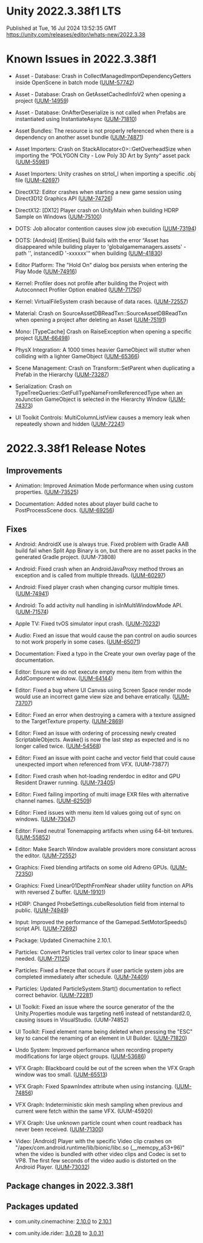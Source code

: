 # Unity 2022.3.38f1 LTS
Published at Tue, 16 Jul 2024 13:52:35 GMT  
https://unity.com/releases/editor/whats-new/2022.3.38

# Known Issues in 2022.3.38f1

- Asset - Database: Crash in CollectManagedImportDependencyGetters inside OpenScene in batch mode
    ([UUM-57742](https://issuetracker.unity3d.com/issues/crash-in-collectmanagedimportdependencygetters-inside-openscene-in-batch-mode))

- Asset - Database: Crash on GetAssetCachedInfoV2 when opening a project
    ([UUM-14959](https://issuetracker.unity3d.com/issues/crash-on-getassetcachedinfov2-when-opening-a-project))

- Asset - Database: OnAfterDeserialize is not called when Prefabs are instantiated using InstantiateAsync
    ([UUM-71810](https://issuetracker.unity3d.com/issues/onafterdeserialize-is-not-called-when-prefabs-are-instantiated-using-instantiateasync))

- Asset Bundles: The resource is not properly referenced when there is a dependency on another asset bundle
    ([UUM-74871](https://issuetracker.unity3d.com/issues/the-resource-is-not-properly-referenced-when-there-is-a-dependency-on-another-asset-bundle))

- Asset Importers: Crash on StackAllocator<0>::GetOverheadSize when importing the “POLYGON City - Low Poly 3D Art by Synty“ asset pack
    ([UUM-55981](https://issuetracker.unity3d.com/issues/crash-on-stackallocator-getoverheadsize-when-importing-the-polygon-city-low-poly-3d-art-by-synty-asset-pack))

- Asset Importers: Unity crashes on strtol_l when importing a specific .obj file
    ([UUM-42697](https://issuetracker.unity3d.com/issues/unity-crashes-on-strtol-l-when-importing-a-specific-obj-file))

- DirectX12: Editor crashes when starting a new game session using Direct3D12 Graphics API
    ([UUM-74726](https://issuetracker.unity3d.com/issues/editor-crashes-when-starting-a-new-game-session-using-direct3d12-graphics-api))

- DirectX12: [DX12] Player crash on UnityMain when building HDRP Sample on Windows
    ([UUM-75100](https://issuetracker.unity3d.com/issues/dx12-player-crash-on-unitymain-when-building-hdrp-sample-on-windows))

- DOTS: Job allocator contention causes slow job execution
    ([UUM-73194](https://issuetracker.unity3d.com/issues/job-allocator-contention-causes-slow-job-execution))

- DOTS: [Android] [Entities] Build fails with the error “Asset has disappeared while building player to 'globalgamemanagers.assets' - path '', instancedID '-xxxxxx'“ when building
    ([UUM-41830](https://issuetracker.unity3d.com/issues/android-entities-build-fails-with-the-error-asset-has-disappeared-while-building-player-to-globalgamemanagers-dot-assets-path-instancedid-xxxxxx-when-building))

- Editor Platform: The "Hold On" dialog box persists when entering the Play Mode
    ([UUM-74916](https://issuetracker.unity3d.com/issues/the-hold-on-dialog-box-persists-when-entering-the-play-mode))

- Kernel: Profiler does not profile after building the Project with Autoconnect Profiler Option enabled
    ([UUM-71750](https://issuetracker.unity3d.com/issues/profiler-does-not-profile-after-building-the-project-with-autoconnect-profiler-option-enabled))

- Kernel: VirtualFileSystem crash because of data races.
    ([UUM-72557](https://issuetracker.unity3d.com/issues/virtualfilesystem-crash-because-of-data-races))

- Material: Crash on SourceAssetDBReadTxn::SourceAssetDBReadTxn when opening a project after deleting an Asset
    ([UUM-75191](https://issuetracker.unity3d.com/issues/crash-on-sourceassetdbreadtxn-sourceassetdbreadtxn-when-opening-a-project-after-deleting-an-asset))

- Mono: [TypeCache] Crash on RaiseException when opening a specific project
    ([UUM-66498](https://issuetracker.unity3d.com/issues/crash-on-raiseexception-when-opening-a-specific-project))

- PhysX Integration: A 1000 times heavier GameObject will stutter when colliding with a lighter GameObject
    ([UUM-65366](https://issuetracker.unity3d.com/issues/a-1000-times-heavier-gameobject-will-stutter-when-colliding-with-a-lighter-gameobject))

- Scene Management: Crash on Transform::SetParent when duplicating a Prefab in the Hierarchy
    ([UUM-73287](https://issuetracker.unity3d.com/issues/crash-on-transform-setparent-when-duplicating-a-prefab-in-the-hierarchy))

- Serialization: Crash on TypeTreeQueries::GetFullTypeNameFromReferencedType when an xoJunction GameObject is selected in the Hierarchy Window
    ([UUM-74373](https://issuetracker.unity3d.com/issues/crash-on-typetreequeries-getfulltypenamefromreferencedtype-when-an-xojunction-gameobject-is-selected-in-the-hierarchy-window))

- UI Toolkit Controls: MultiColumnListView causes a memory leak when repeatedly shown and hidden
    ([UUM-72241](https://issuetracker.unity3d.com/issues/multicolumnlistview-causes-a-memory-leak-when-repeatedly-shown-and-hidden))



# 2022.3.38f1 Release Notes

## Improvements

- Animation: Improved Animation Mode performance when using custom properties.
    ([UUM-73525](https://issuetracker.unity3d.com/issues/the-editor-freezes-when-changes-are-made-in-the-timeline-window-and-a-large-number-of-animation-curve-bindings-and-gameobjects-are-loaded))

- Documentation: Added notes about player build cache to PostProcessScene docs.
    ([UUM-69256](https://issuetracker.unity3d.com/issues/the-postprocesssceneattribute-is-not-called-when-the-project-is-built-more-than-once))



## Fixes

- Android: AndroidX use is always true. Fixed problem with Gradle AAB build fail when Split App Binary is on, but there are no asset packs in the generated Gradle project.
    (UUM-73808)

- Android: Fixed crash when an AndroidJavaProxy method throws an exception and is called from multiple threads.
    ([UUM-60297](https://issuetracker.unity3d.com/issues/android-player-crashes-when-androidjavaproxy-which-throws-an-exception-is-called-from-multiple-threads))

- Android: Fixed player crash when changing cursor multiple times.
    ([UUM-74941](https://issuetracker.unity3d.com/issues/android-the-player-crashes-when-changing-cursor-multiple-times-on-android))

- Android: To add activity null handling in isInMultiWindowMode API.
    ([UUM-71574](https://issuetracker.unity3d.com/issues/android-the-player-crashes-at-isinmultiwindowmode-when-using-lifecycle-methods))

- Apple TV: Fixed tvOS simulator input crash.
    ([UUM-70232](https://issuetracker.unity3d.com/issues/tvos-project-crashes-on-startup-on-apple-tv-simulator-both-x86-64-and-arm64-architectures))

- Audio: Fixed an issue that would cause the pan control on audio sources to not work properly in some cases.
    ([UUM-65071](https://issuetracker.unity3d.com/issues/audiosource-stereo-pan-property-doesnt-fully-mute-the-right-or-left-channel-when-using-a-videoplayer-attached-to-an-audiosource-and-setting-the-option-to-1-or-1))

- Documentation: Fixed a typo in the Create your own overlay page of the documentation.

- Editor: Ensure we do not execute empty menu item from within the AddComponent window.
    ([UUM-64144](https://issuetracker.unity3d.com/issues/executemenuitem-failed-because-there-is-no-menu-named-error-is-thrown-when-clicking-just-below-create-and-add-in-the-add-component-window))

- Editor: Fixed a bug where UI Canvas using Screen Space render mode would use an incorrect game view size and behave erratically.
    ([UUM-73707](https://issuetracker.unity3d.com/issues/erratic-behavior-while-editing-ui-in-prefab-when-canvas-render-mode-is-set-to-screen-space-camera-option))

- Editor: Fixed an error when destroying a camera with a texture assigned to the TargetTexture property.
    ([UUM-2869](https://issuetracker.unity3d.com/issues/android-releasing-render-texture-that-is-set-as-camera-dot-targettexture-error-when-calling-resources-dot-unloadunusedassets))

- Editor: Fixed an issue with ordering of processing newly created ScriptableObjects. Awake\(\) is now the last step as expected and is no longer called twice.
    ([UUM-54568](https://issuetracker.unity3d.com/issues/assetpostprocessor-dot-onpostprocessallassets-is-called-twice-when-creating-an-asset-and-any-changes-to-serialized-fields-performed-in-the-first-call-are-not-saved))

- Editor: Fixed an issue with point cache and vector field that could cause unexpected import when referenced from VFX.
    (UUM-73877)

- Editor: Fixed crash when hot-loading renderdoc in editor and GPU Resident Drawer running.
    ([UUM-73405](https://issuetracker.unity3d.com/issues/crash-when-loading-renderdoc-in-a-specific-scene))

- Editor: Fixed failing importing of multi image EXR files with alternative channel names.
    ([UUM-62509](https://issuetracker.unity3d.com/issues/exr-import-fails-when-using-valid-exr-textures-from-alab-dataset))

- Editor: Fixed issues with menu item Id values going out of sync on windows.
    ([UUM-73047](https://issuetracker.unity3d.com/issues/custom-and-built-in-menu-items-stop-working-when-a-project-has-lots-of-menu-items))

- Editor: Fixed neutral Tonemapping artifacts when using 64-bit textures.
    ([UUM-55852](https://issuetracker.unity3d.com/issues/unlit-shader-graph-displays-incorrect-data-when-in-the-scene-view))

- Editor: Make Search Window available providers more consistant across the editor.
    ([UUM-72552](https://issuetracker.unity3d.com/issues/search-windows-opened-from-the-project-browser-and-windows-menu-act-differently))

- Graphics: Fixed blending artifacts on some old Adreno GPUs.
    ([UUM-72350](https://issuetracker.unity3d.com/issues/vulkan-android-visual-corruption-is-visible-on-some-android-devices-in-the-player-when-depth-of-field-is-enabled-in-global-volume-and-the-vulkan-graphics-api-is-selected))

- Graphics: Fixed Linear01DepthFromNear shader utility function on APIs with reversed Z buffer.
    ([UUM-19101](https://issuetracker.unity3d.com/issues/linear01depth-doesnt-return-different-values-depending-on-unity-reversed-z-when-graphics-api-is-not-openglcore))

- HDRP: Changed ProbeSettings.cubeResolution field from internal to public.
    ([UUM-74949](https://issuetracker.unity3d.com/issues/hdrp-probessettings-dot-cuberesolution-is-internal-and-can-not-be-changed-easilly))

- Input: Improved the performance of the Gamepad.SetMotorSpeeds\(\) script API.
    ([UUM-72692](https://issuetracker.unity3d.com/issues/gamepad-dot-setmotorspeeds-cpu-usage-is-3-times-higher-when-the-controller-is-connected-via-bluetooth))

- Package: Updated Cinemachine 2.10.1.

- Particles: Convert Particles trail vertex color to linear space when needed.
    ([UUM-71125](https://issuetracker.unity3d.com/issues/the-particle-system-trail-module-creates-trails-with-a-lighter-coloring-than-the-particles-when-the-color-space-is-set-to-linear))

- Particles: Fixed a freeze that occurs if user particle system jobs are completed immediately after schedule.
    ([UUM-74409](https://issuetracker.unity3d.com/issues/editor-freezes-when-opening-a-scene-containing-a-timeline))

- Particles: Updated ParticleSystem.Start\(\) documentation to reflect correct behavior.
    ([UUM-72281](https://issuetracker.unity3d.com/issues/the-particle-system-prewarm-flag-is-ignored-when-calling-the-start-function-after-the-stop-function))

- UI Toolkit: Fixed an issue where the source generator of the the Unity.Properties module was targeting net6 instead of netstandard2.0, causing issues in VisualStudio.
    (UUM-74852)

- UI Toolkit: Fixed element name being deleted when pressing the "ESC" key to cancel the renaming of an element in UI Builder.
    ([UUM-71820](https://issuetracker.unity3d.com/issues/element-name-is-deleted-when-pressing-the-esc-key-to-cancel-the-renaming-of-an-element-in-ui-builder))

- Undo System: Improved performance when recording property modifications for large object groups.
    ([UUM-53686](https://issuetracker.unity3d.com/issues/editor-hangs-for-several-seconds-when-changing-static-flags))

- VFX Graph: Blackboard could be out of the screen when the VFX Graph window was too small.
    ([UUM-65513](https://issuetracker.unity3d.com/issues/layout-elements-are-missing-when-the-vfx-graph-window-is-docked-horizontally))

- VFX Graph: Fixed SpawnIndex attribute when using instancing.
    ([UUM-74856](https://issuetracker.unity3d.com/issues/vfx-graph-spawnindex-values-are-wrong-with-instancing-on-and-several-vfx-instances))

- VFX Graph: Indeterministic skin mesh sampling when previous and current were fetch within the same VFX.
    (UUM-45920)

- VFX Graph: Use unknown particle count when count readback has never been received.
    ([UUM-71300](https://issuetracker.unity3d.com/issues/vfx-graph-effect-instance-stops-rendering-when-a-second-instance-of-the-same-effect-starts-2-frames-later))

- Video: \[Android\] Player with the specific Video clip crashes on "/apex/com.android.runtime/lib/bionic/libc.so \(__memcpy_a53+96\)" when the video is bundled with other video clips and Codec is set to VP8. The first few seconds of the video audio is distorted on the Android Player.
    ([UUM-73032](https://issuetracker.unity3d.com/issues/android-player-with-the-specific-video-clip-crashes-on-slash-apex-slash-com-dot-android-dot-runtime-slash-lib-slash-bionic-slash-libc-dot-so-memcpy-a53-plus-96-when-the-video-is-bundled-with-other-video-clips-and-codec-is-set-to-vp8))




## Package changes in 2022.3.38f1

## Packages updated

- com.unity.cinemachine: [2.10.0](https://docs.unity3d.com/Packages/com.unity.cinemachine@2.10//changelog/CHANGELOG.html) to [2.10.1](https://docs.unity3d.com/Packages/com.unity.cinemachine@2.10//changelog/CHANGELOG.html)

- com.unity.ide.rider: [3.0.28](https://docs.unity3d.com/Packages/com.unity.ide.rider@3.0//changelog/CHANGELOG.html) to [3.0.31](https://docs.unity3d.com/Packages/com.unity.ide.rider@3.0//changelog/CHANGELOG.html)